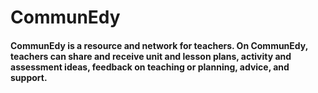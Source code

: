 # CommunEdy


#### CommunEdy is a resource and network for teachers. On CommunEdy, teachers can share and receive unit and lesson plans, activity and assessment ideas, feedback on teaching or planning, advice, and support.
